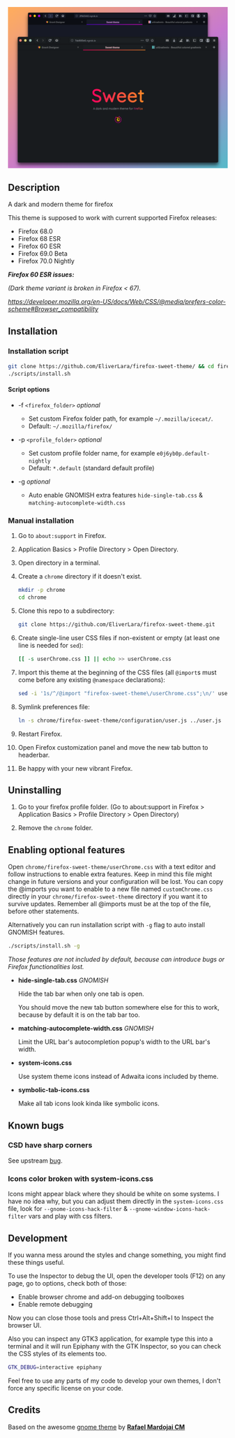 ![Screenshot of the theme](images/preview.png)

## Description

A dark and modern theme for firefox

This theme is supposed to work with current supported Firefox releases:

- Firefox 68.0
- Firefox 68 ESR
- Firefox 60 ESR
- Firefox 69.0 Beta
- Firefox 70.0 Nightly

***Firefox 60 ESR issues:***

*(Dark theme variant is broken in Firefox < 67).*

*https://developer.mozilla.org/en-US/docs/Web/CSS/@media/prefers-color-scheme#Browser_compatibility*

## Installation

### Installation script
```sh
git clone https://github.com/EliverLara/firefox-sweet-theme/ && cd firefox-sweet-theme
./scripts/install.sh
```

#### Script options
- -f `<firefox_folder>` *optional*
	- Set custom Firefox folder path, for example `~/.mozilla/icecat/`.
	- Default: `~/.mozilla/firefox/`

- -p `<profile_folder>` *optional*
	- Set custom profile folder name, for example `e0j6yb0p.default-nightly`
	- Default: `*.default` (standard default profile)

- -g *optional*
	- Auto enable GNOMISH extra features `hide-single-tab.css` & `matching-autocomplete-width.css`


### Manual installation
1. Go to `about:support` in Firefox.

2. Application Basics > Profile Directory > Open Directory.

3. Open directory in a terminal.

4. Create a `chrome` directory if it doesn't exist.

	```sh
	mkdir -p chrome
	cd chrome
	```

5. Clone this repo to a subdirectory:

	```sh
	git clone https://github.com/EliverLara/firefox-sweet-theme.git
	```

6. Create single-line user CSS files if non-existent or empty (at least one line is needed for `sed`):

	```sh
	[[ -s userChrome.css ]] || echo >> userChrome.css
	```

7. Import this theme at the beginning of the CSS files (all `@import`s must come before any existing `@namespace` declarations):

	```sh
	sed -i '1s/^/@import "firefox-sweet-theme\/userChrome.css";\n/' userChrome.css
	```

8. Symlink preferences file:

	```sh
	ln -s chrome/firefox-sweet-theme/configuration/user.js ../user.js
	```

9. Restart Firefox.

10. Open Firefox customization panel and move the new tab button to headerbar.

11. Be happy with your new vibrant Firefox.


## Uninstalling

1. Go to your firefox profile folder. (Go to about:support in Firefox > Application Basics > Profile Directory > Open Directory)

2. Remove the `chrome` folder.


## Enabling optional features
Open `chrome/firefox-sweet-theme/userChrome.css` with a text editor and follow instructions to enable extra features. Keep in mind this file might change in future versions and your configuration will be lost. You can copy the @imports you want to enable to a new file named `customChrome.css` directly in your `chrome/firefox-sweet-theme` directory if you want it to survive updates. Remember all @imports must be at the top of the file, before other statements.

Alternatively you can run installation script with `-g` flag to auto install GNOMISH features.

```sh
./scripts/install.sh -g
```

*Those features are not included by default, because can introduce bugs or Firefox functionalities lost.*

- **hide-single-tab.css** *GNOMISH*

	Hide the tab bar when only one tab is open.

	You should move the new tab button somewhere else for this to work, because by default it is on the tab bar too.

- **matching-autocomplete-width.css** *GNOMISH*

	Limit the URL bar's autocompletion popup's width to the URL bar's width.

- **system-icons.css**

	Use system theme icons instead of Adwaita icons included by theme.

- **symbolic-tab-icons.css**

	Make all tab icons look kinda like symbolic icons.

## Known bugs

### CSD have sharp corners
See upstream [bug](https://bugzilla.mozilla.org/show_bug.cgi?id=1408360).

### Icons color broken with system-icons.css
Icons might appear black where they should be white on some systems. I have no idea why, but you can adjust them directly in the `system-icons.css` file, look for `--gnome-icons-hack-filter` & `--gnome-window-icons-hack-filter` vars and play with css filters.

## Development

If you wanna mess around the styles and change something, you might find these
things useful.

To use the Inspector to debug the UI, open the developer tools (F12) on any
page, go to options, check both of those:

- Enable browser chrome and add-on debugging toolboxes
- Enable remote debugging

Now you can close those tools and press Ctrl+Alt+Shift+I to Inspect the browser
UI.

Also you can inspect any GTK3 application, for example type this into a terminal
and it will run Epiphany with the GTK Inspector, so you can check the CSS styles
of its elements too.

```sh
GTK_DEBUG=interactive epiphany
```

Feel free to use any parts of my code to develop your own themes, I don't force
any specific license on your code.

## Credits
Based on the awesome [gnome theme](https://github.com/rafaelmardojai/firefox-gnome-theme) by **[Rafael Mardojai CM](https://github.com/rafaelmardojai)**

